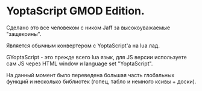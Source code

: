 # YoptaScript GMOD Edition.

Сделано это все человеком с ником Jaff за высокоуважаемые "защекоины".

Является обычным конвертером с YoptaScript'а на lua лад.

GYoptaScript - это прежде всего lua язык, для JS версии используете сам JS через HTML window и language set "YoptaScript".

На данный момент было переведена большая часть глобальных функций и несколько библиотек (гопец, табло и немного ксивы + доски).
